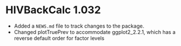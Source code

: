 # HIVBackCalc 1.032

* Added a `NEWS.md` file to track changes to the package.
* Changed plotTruePrev to accommodate ggplot2_2.2.1, which has a reverse default order for factor levels



